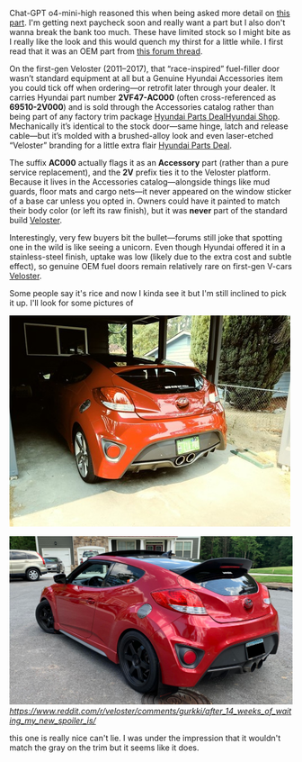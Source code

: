 
Chat-GPT o4-mini-high reasoned this when being asked more detail on [this part](https://www.hyundaipartsdeal.com/genuine/hyundai-dr-assy-fuel-filler~2vf47-ac000.html). I'm getting next paycheck soon and really want a part but I also don't wanna break the bank too much. These have limited stock so I might bite as I really like the look and this would quench my thirst for a little while. I first read that it was an OEM part from [this forum thread](https://www.velosterturbo.org/threads/where-would-i-obtain-a-gas-lid-mod-similar-to-this-one.33919/).

On the first-gen Veloster (2011–2017), that “race-inspired” fuel-filler door wasn’t standard equipment at all but a Genuine Hyundai Accessories item you could tick off when ordering—or retrofit later through your dealer. It carries Hyundai part number **2VF47-AC000** (often cross-referenced as **69510-2V000**) and is sold through the Accessories catalog rather than being part of any factory trim package [Hyundai Parts Deal](https://www.hyundaipartsdeal.com/genuine/hyundai-dr-assy-fuel-filler~2vf47-ac000.html)[Hyundai Shop](https://hyundaishop.com/hyundai-veloster-fuel-door-aa017/?srsltid=AfmBOorQlJ-MtL6onwhW8wlR0JBsAt9bKE__aky_ybN3fdTUU94UH0mX&utm_source=chatgpt.com). Mechanically it’s identical to the stock door—same hinge, latch and release cable—but it’s molded with a brushed-alloy look and even laser-etched “Veloster” branding for a little extra flair [Hyundai Parts Deal](https://www.hyundaipartsdeal.com/genuine/hyundai-dr-assy-fuel-filler~2vf47-ac000.html).

The suffix **AC000** actually flags it as an **Accessory** part (rather than a pure service replacement), and the **2V** prefix ties it to the Veloster platform. Because it lives in the Accessories catalog—alongside things like mud guards, floor mats and cargo nets—it never appeared on the window sticker of a base car unless you opted in. Owners could have it painted to match their body color (or left its raw finish), but it was **never** part of the standard build [Veloster](https://www.veloster.org/threads/veloster-fuel-door-hyundai-accessory.63681/?utm_source=chatgpt.com).

Interestingly, very few buyers bit the bullet—forums still joke that spotting one in the wild is like seeing a unicorn. Even though Hyundai offered it in a stainless-steel finish, uptake was low (likely due to the extra cost and subtle effect), so genuine OEM fuel doors remain relatively rare on first-gen V-cars [Veloster](https://www.veloster.org/threads/carbon-fiber-fuel-tank-door.7243/?utm_source=chatgpt.com).

Some people say it's rice and now I kinda see it but I'm still inclined to pick it up. I'll look for some pictures of 

![850](/IMAGES/s-l500.jpg)

![](/IMAGES/UNG_1231.png)*https://www.reddit.com/r/veloster/comments/gurkki/after_14_weeks_of_waiting_my_new_spoiler_is/*

this one is really nice can't lie. I was under the impression that it wouldn't match the gray on the trim but it seems like it does.